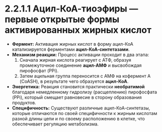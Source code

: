 # 2.2.1.1 Ацил-КоА-тиоэфиры — первые открытые формы активированных жирных кислот

*   **Фермент:** Активация жирных кислот в форму ацил-КоА катализируется ферментами **ацил-КоА-синтетазами**.
*   **Механизм реакции:** Процесс активации проходит в два этапа:
    1.  Сначала жирная кислота реагирует с АТФ, образуя промежуточное соединение **ацил-АМФ** и высвобождая пирофосфат (PPi).
    2.  Затем ацильная группа переносится с АМФ на кофермент А (CoASH), в результате чего образуется **ацил-КоА**.
*   **Энергетика:** Реакция становится практически **необратимой** благодаря немедленному гидролизу (расщеплению) пирофосфата (PPi), который смещает равновесие в сторону образования продуктов.
*   **Специфичность:** Существуют различные ацил-КоА-синтетазы, которые отличаются по своей специфичности к жирным кислотам разной длины цепи и по своему расположению в клетке, что обеспечивает регуляцию метаболизма.
